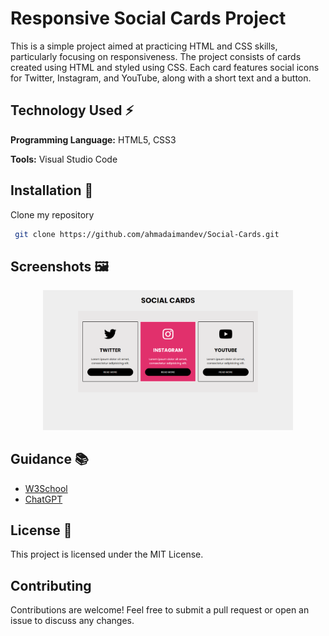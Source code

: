 
# Responsive Social Cards Project

This is a simple project aimed at practicing HTML and CSS skills, particularly focusing on responsiveness. The project consists of cards created using HTML and styled using CSS. Each card features social icons for Twitter, Instagram, and YouTube, along with a short text and a button.


## Technology Used ⚡

**Programming Language:** HTML5, CSS3

**Tools:** Visual Studio Code
## Installation 🔌


Clone my repository

```bash
 git clone https://github.com/ahmadaimandev/Social-Cards.git
```

## Screenshots 🖼

<p align="center">
  <img src="preview.png" alt="Preview" width="400">
</p>

## Guidance 📚

- [W3School](https://www.w3schools.com/)
- [ChatGPT](https://chat.openai.com/)

## License 📃

This project is licensed under the MIT License. 

## Contributing

Contributions are welcome! Feel free to submit a pull request or open an issue to discuss any changes.